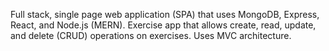 Full stack, single page web application (SPA) that uses MongoDB, Express, React, and Node.js (MERN). Exercise app that allows create, read, update, and delete (CRUD) operations on exercises. Uses MVC architecture.
